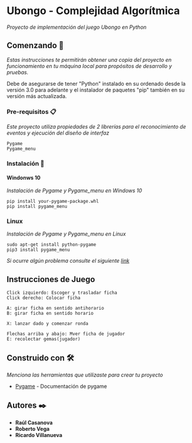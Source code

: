 # Ubongo - Complejidad Algorítmica

_Proyecto de implementación del juego Ubongo en Python_

## Comenzando 🚀

_Estas instrucciones te permitirán obtener una copia del proyecto en funcionamiento en tu máquina local para propósitos de desarrollo y pruebas._

Debe de asegurarse de tener "Python" instalado en su ordenado desde la versión 3.0 para adelante y el instalador de paquetes "pip" también en su versión más actualizada.


### Pre-requisitos 📋

_Este proyecto utiliza propiedades de 2 librerías para el reconocimiento de eventos y ejecución del diseño de interfaz_

```
Pygame
Pygame_menu
```

### Instalación 🔧

#### Windonws 10

_Instalación de Pygame y Pygame_menu en Windows 10_

```
pip install your-pygame-package.whl
pip install pygame_menu
```

### Linux

_Instalación de Pygame y Pygame_menu en Linux_

```
sudo apt-get install python-pygame
pip3 install pygame_menu
```
_Si ocurre algún problema consulte el siguiente [link](https://riptutorial.com/es/pygame/example/16814/instalando-pygame)_

## Instrucciones de Juego

```
Click izquierdo: Escoger y trasladar ficha
Click derecho: Colocar ficha

A: girar ficha en sentido antihorario
B: girar ficha en sentido horario

X: lanzar dado y comenzar ronda

Flechas arriba y abajo: Mver ficha de jugador
E: recolectar gemas(jugador)
```

## Construido con 🛠️

_Menciona las herramientas que utilizaste para crear tu proyecto_

* [Pygame](https://www.pygame.org/news) - Documentación de pygame


## Autores ✒️

* **Raúl Casanova** 
* **Roberto Vega** 
* **Ricardo Villanueva** 
